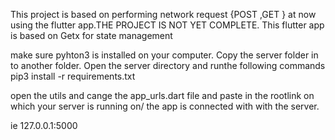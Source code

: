 This project is based on performing network request {POST ,GET } at now using the flutter app.THE PROJECT IS NOT YET COMPLETE.
This flutter app is based on Getx for state management

make sure pyhton3 is installed on your computer.
Copy the server folder in to another folder.
Open the server directory and runthe following commands 
  pip3 install -r requirements.txt
  
open the utils and cange the app_urls.dart file and paste in the rootlink on which your server is running on/ the app is connected with with the server.


ie 127.0.0.1:5000
